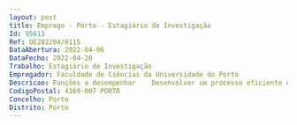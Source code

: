 ```yaml
--- 
layout: post
title: Emprego - Porto - Estagiário de Investigação
Id: 95613
Ref: OE202204/0115
DataAbertura: 2022-04-06
DataFecho: 2022-04-20
Trabalho: Estagiário de Investigação
Empregador: Faculdade de Ciências da Universidade do Porto
Descricao: Funções a desempenhar    Desenvolver um processo eficiente de beneficiamento integrado com base em diferentes propriedades do char (por exemplo  granulometria, densidade, condutividade eléctrica e magnetização) e nas diferenças nas propriedades físicas entre o char, os morfotipos aluminosilicatados e as ferrosferas. Para este efeito o estagiário de investigação deverá utilizar métodos de separação tais como flutuação, impacção, peneiração, separação electrostática e magnética.  Cálculo do grau de pureza e recuperação do char, assim como os concentrados e concentrados de char grafitizados, e das ferrosferas. Estes devem ser calculados com recurso a caracterização petrográfica, química e mineralógica dos rejeitados e do material beneficiado. Para este efeito o estagiário de investigação deverá utilizar técnicas analíticas tais como  análise imediata, TOC e formas de carbono, XRF, XRD, catodoluminescência, espectroscopia Raman, análise petrográfica por microscopia com luz reflectida e SEM EDS.  Determinação das concentrações em elementos terras raras com recurso a ICP MS.  Análise e discussão dos resultados. Esta deve incluir os cálculos de recuperação dos materiais, o tratamento estatístico dos resultados geoquímicos e o cálculo do potencial extracção, o ordenamento estrutural do char e do material grafitizado e as características das ferrosferas.  O trabalho tem como objetivo a recuperação de char, ferrosferas e elementos terras raras a partir de cinzas volantes de carvões indianos e carvões comerciais.  Apoio a tarefas operacionais e funcionais do projecto tais como  apoio à coordenação e gestão de aquisições, elaboração de relatórios em inglês, participação nas reuniões do projecto InSub e outros encontros internacionais, disseminação e transferência de resultados.
CodigoPostal: 4169-007 PORTO
Concelho: Porto
Distrito: Porto
--- 
```

